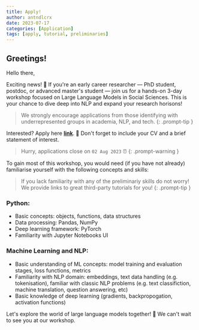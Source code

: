```yaml
---
title: Apply!
author: antndlcrx
date: 2023-07-17
categories: [Application]
tags: [apply, tutorial, preliminaries]
---
```



## Greetings!

Hello there,

Exciting news! 👀 If you're an early career researcher — PhD student, postdoc, or advanced master's student — join us for a hands-on 3-day workshop focused on Large Language Models in Social Sciences. This is your chance to dive deep into NLP and expand your research horisons!

> We strongly encourage applications from those identifying with underrepresented groups in academia, NLP, and tech.
{: .prompt-tip }


Interested? Apply here [**link**](https://forms.gle/BVYmKGhepGE9Y5HT6). 💼 Don't forget to include your CV and a brief statement of interest.  
> Hurry, applications close on `02 Aug 2023` ⏰
{: .prompt-warning }


To gain most of this workshop, you would need (if you have not already) familiarise yourself with the following concepts and skills: 

> If you lack familiarity with any of the preliminariy skills do not worry! We provide links to great third-party tutorials for you!
{: .prompt-tip }

### Python:
- Basic concepts: objects, functions, data structures
- Data processing: Pandas, NumPy
- Deep learning framework: PyTorch
- Familiarity with Jupyter Notebooks UI

### Machine Learning and NLP:
- Basic understanding of ML concepts: model training and evaluation stages, loss functions, metrics
- Familiarity with NLP domain: embeddings, text data handling (e.g. tokenisation), familiar with classic NLP problems (e.g. text classifiction, machine translation, question answering, etc)
- Basic knowledge of deep learning (gradients, backpropogation, activation functions)



Let's explore the world of large language models together! 🎉 We can't wait to see you at our workshop.
